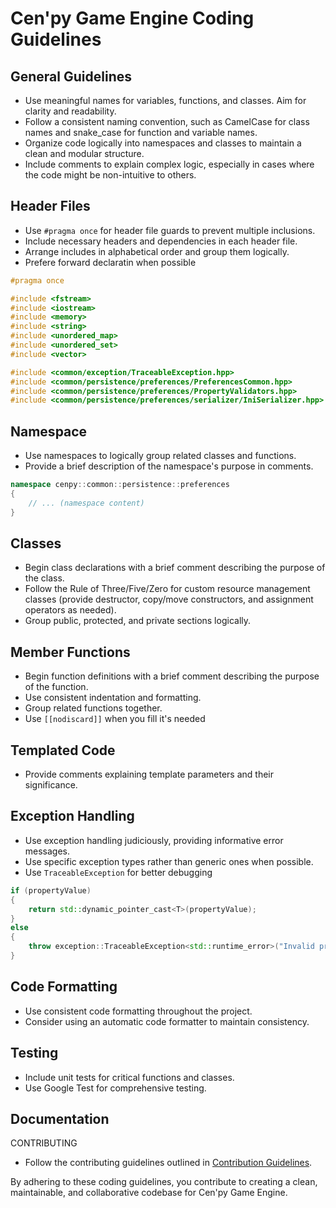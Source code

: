 # Cen'py Game Engine Coding Guidelines

## General Guidelines

- Use meaningful names for variables, functions, and classes. Aim for clarity and readability.
- Follow a consistent naming convention, such as CamelCase for class names and snake_case for function and variable names.
- Organize code logically into namespaces and classes to maintain a clean and modular structure.
- Include comments to explain complex logic, especially in cases where the code might be non-intuitive to others.

## Header Files

- Use `#pragma once` for header file guards to prevent multiple inclusions.
- Include necessary headers and dependencies in each header file.
- Arrange includes in alphabetical order and group them logically.
- Prefere forward declaratin when possible

```cpp
#pragma once

#include <fstream>
#include <iostream>
#include <memory>
#include <string>
#include <unordered_map>
#include <unordered_set>
#include <vector>

#include <common/exception/TraceableException.hpp>
#include <common/persistence/preferences/PreferencesCommon.hpp>
#include <common/persistence/preferences/PropertyValidators.hpp>
#include <common/persistence/preferences/serializer/IniSerializer.hpp>
```

## Namespace

- Use namespaces to logically group related classes and functions.
- Provide a brief description of the namespace's purpose in comments.

```cpp
namespace cenpy::common::persistence::preferences
{
    // ... (namespace content)
}
```

## Classes

- Begin class declarations with a brief comment describing the purpose of the class.
- Follow the Rule of Three/Five/Zero for custom resource management classes (provide destructor, copy/move constructors, and assignment operators as needed).
- Group public, protected, and private sections logically.


## Member Functions

- Begin function definitions with a brief comment describing the purpose of the function.
- Use consistent indentation and formatting.
- Group related functions together.
- Use `[[nodiscard]]` when you fill it's needed

## Templated Code

- Provide comments explaining template parameters and their significance.


## Exception Handling

- Use exception handling judiciously, providing informative error messages.
- Use specific exception types rather than generic ones when possible.
- Use `TraceableException` for better debugging

```cpp
if (propertyValue)
{
    return std::dynamic_pointer_cast<T>(propertyValue);
}
else
{
    throw exception::TraceableException<std::runtime_error>("Invalid property value");
}
```

## Code Formatting

- Use consistent code formatting throughout the project.
- Consider using an automatic code formatter to maintain consistency.

## Testing

- Include unit tests for critical functions and classes.
- Use Google Test for comprehensive testing.

## Documentation
CONTRIBUTING
- Follow the contributing guidelines outlined in [Contribution Guidelines](CONTRIBUTING.md).

By adhering to these coding guidelines, you contribute to creating a clean, maintainable, and collaborative codebase for Cen'py Game Engine.

